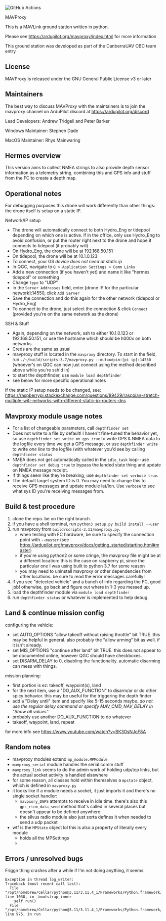 ![GitHub Actions](https://github.com/ardupilot/MAVProxy/actions/workflows/windows_build.yml/badge.svg)

MAVProxy

This is a MAVLink ground station written in python. 

Please see https://ardupilot.org/mavproxy/index.html for more information

This ground station was developed as part of the CanberraUAV OBC team
entry

License
-------

MAVProxy is released under the GNU General Public License v3 or later


Maintainers
-----------

The best way to discuss MAVProxy with the maintainers is to join the
mavproxy channel on ArduPilot discord at https://ardupilot.org/discord

Lead Developers: Andrew Tridgell and Peter Barker

Windows Maintainer: Stephen Dade

MacOS Maintainer: Rhys Mainwaring


Hermes overview
---------------
This version aims to collect NMEA strings to also provide depth sensor information as a telemetry string, combining this and GPS info and stuff from the FC to create a depth map.

Operational notes
-----------------
For debugging purposes this drone will work differently than other things: the drone itself is setup on a static IP.

Network/IP setup
* The drone will automatically connect to both Hydro_Eng or tidepool depending on which one is active. If in the office, only use Hydro_Eng to avoid confusion, or put the router right next to the drone and hope it connects to tidepool (it probably will)
* On Hydro_Eng, the drone will be at 192.168.50.151
* On tidepool, the drone will be at 10.1.0.123
* To connect, your GS *device does not need at static ip*
* In QGC, navigate to `Q > Application Settings > Comm Links`
* Add a new connection (if you haven't yet) and name it like "hermes tidepool" or something
* Change `type` to "UDP"
* In the `Server Addresses` field, enter [drone IP for the particular network]:14550, click `Add Server`
* Save the connection and do this again for the other network (tidepool or Hydro_Eng)
* To connect to the drone, just select the connection & click `Connect` (provided you're on the same network as the drone)

SSH & Stuff
* Again, depending on the network, ssh to either 10.1.0.123 or 192.168.50.151, or use the hostname which should be h000x on both networks
* Creds are the same as usual
* mavproxy stuff is located in the `mavproxy` directory. To start in the field, run `./~/build/scripts-3.7/mavproxy.py --out=udpin:[pi ip]:14550` (whoever's on QGC can now just connect using the method described above while you're ssh'd in)
* to start the depthfinder, use `module load depthfinder`
* see below for more specific operational notes

If the static IP setup needs to be changed, see: https://raspberrypi.stackexchange.com/questions/89429/raspbian-stretch-multiple-wifi-networks-with-different-static-ip-routers-dns

Mavproxy module usage notes
---------------------------
- For a list of changeable parameters, call `depthfinder set`
- Does not write to a file by default! I haven't fine-tuned the behavior yet, so use `depthfinder set write_on_gps true` to write GPS & NMEA data to the logfile every time we get a GPS message, or use `depthfinder write` to write *one line* to the logfile (with whatever you'd see by calling `depthfinder status`
- NMEA does not get automatically called in the `idle_task` loop--use `depthfinder set debug true` to bypass the landed state thing and update on NMEA message receipt.
- If things seem like they're breaking, use `depthfinder set verbose true`.  
- The default target system ID is 0. You may need to change this to receive GPS messages and update module lat/lon. Use `verbose` to see what sys ID you're receiving messages from.

Build & test procedure
----------------------
1. clone the repo. be on the right branch. 
2. if you have a shell terminal, run `python3 setup.py build install --user`
3. run mavproxy from `build/scripts-3.11/mavproxy.py`. 
    - when testing with FC hardware, be sure to specify the connection point with `--master` (see https://ardupilot.org/mavproxy/docs/getting_started/starting.html#master)
    - if you're using python2 or some cringe, the mavproxy file might be at a different location: this is the case on raspberry pi, since the particular one I was using built to python 3.7 for some reason
    - you may need to uninstall mavproxy or other dependencies from other locations. be sure to read the error messages carefully!
4. if you see "detected vehicle" and a bunch of info regarding the FC, good job! otherwise, go back and figure out where in 1-3 you messed up.
5. load the depthfinder module via `module load depthfinder`
6. run `depthfinder status` or whatever is implemented to help debug.

Land & continue mission config
------------------------------
configuring the vehicle:
* set AUTO_OPTIONS "allow takeoff without raising throttle" bit TRUE. this may be helpful in general. also probably the "allow arming" bit as well. if it isn't already.
* set MIS_OPTIONS "continue after land" bit TRUE. this does not appear to be documented online, however QGC should have checkboxes.
* set DISARM_DELAY to 0, disabling the functionality. automatic disarming can mess with things.

mission planning:
* first portion is ez: takeoff, waypoint(s), land
* for the next item, use a "DO_AUX_FUNCTION" to disarm/ar or do other spicy behavior. this may be useful for the triggering the depth finder
* add a "Delay until" item and specify like 5-15 seconds maybe. *do not use the regular delay command or specify MAV_CMD_NAV_DELAY in "Show all values"*
* probably use another DO_AUX_FUNCTION to do whatever
* takeoff, waypoint, land, repeat

for more info see https://www.youtube.com/watch?v=BK3OsNJoF8A
  

Random notes
------------
* mavproxy modules extend `mp_module.MPModule`
* `mavproxy_serial` module handles the serial comm stuff
* `mavproxy_link` seems to do the admin work of holding udp/tcp links, but the actual socket activity is handled elsewhere
* for some reason, all classes hold within themselves a `mpstate` object, which is defined in `mavproxy.py`
* it looks like if a module needs a socket, it just imports it and there's no single socket handler:
    * `mavpxory_DGPS` attempts to receive in idle time. there's also this `gps_rtcm_data_send` method that's called in several places but doesn't appear to be defined anywhere.
    * the silvus radio module also just sorta defines it when needed to send a udp packet
* wtf is the `MPState` object lol this is also a property of literally every module
    * holds all the MPSettings  
    * 

Errors / unresolved bugs
------------------------

Friggn thing crashes after a while if I'm not doing anything, it seems.
```
Exception in thread log_writer:
Traceback (most recent call last):
  File "/opt/homebrew/Cellar/python@3.11/3.11.4_1/Frameworks/Python.framework/Versions/3.11/lib/python3.11/threading.py", line 1038, in _bootstrap_inner
    self.run()
  File "/opt/homebrew/Cellar/python@3.11/3.11.4_1/Frameworks/Python.framework/Versions/3.11/lib/python3.11/threading.py", line 975, in run
```
